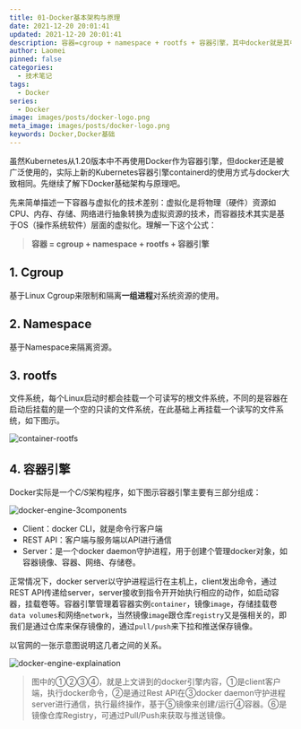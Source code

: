 ```yaml
---
title: 01-Docker基本架构与原理
date: 2021-12-20 20:01:41
updated: 2021-12-20 20:01:41
description: 容器=cgroup + namespace + rootfs + 容器引擎，其中docker就是其中一个容器引擎。
author: Laomei
pinned: false
categories: 
  - 技术笔记
tags: 
  - Docker
series:
  - Docker
image: images/posts/docker-logo.png
meta_image: images/posts/docker-logo.png
keywords: Docker,Docker基础
---
```


虽然Kubernetes从1.20版本中不再使用Docker作为容器引擎，但docker还是被广泛使用的，实际上新的Kubernetes容器引擎containerd的使用方式与docker大致相同。先继续了解下Docker基础架构与原理吧。

先来简单描述一下容器与虚拟化的技术差别：虚拟化是将物理（硬件）资源如CPU、内存、存储、网络进行抽象转换为虚拟资源的技术，而容器技术其实是基于OS（操作系统软件）层面的虚拟化。理解一下这个公式：

> **容器 = cgroup + namespace + rootfs + 容器引擎**

## 1. Cgroup
 
 基于Linux Cgroup来限制和隔离**一组进程**对系统资源的使用。

## 2. Namespace

 基于Namespace来隔离资源。

## 3. rootfs

 文件系统，每个Linux启动时都会挂载一个可读写的根文件系统，不同的是容器在启动后挂载的是一个空的只读的文件系统，在此基础上再挂载一个读写的文件系统，如下图示。

   ![container-rootfs](https://laomeinote.com/images/posts/container-rootfs.png)

## 4. 容器引擎

 Docker实际是一个*C/S*架构程序，如下图示容器引擎主要有三部分组成：

   ![docker-engine-3components](https://laomeinote.com/images/posts/docker-engine-3components.png)

   - Client：docker CLI，就是命令行客户端
   - REST API：客户端与服务端以API进行通信
   - Server：是一个docker daemon守护进程，用于创建个管理docker对象，如容器镜像、容器、网络、存储卷。

   正常情况下，docker server以守护进程运行在主机上，client发出命令，通过REST API传递给server，server接收到指令开开始执行相应的动作，如启动容器，挂载卷等。容器引擎管理着容器实例`container`，镜像`image`，存储挂载卷`data volumes`和网络`network`，当然镜像`image`跟仓库`registry`又是强相关的，即我们是通过仓库来保存镜像的，通过`pull/push`来下拉和推送保存镜像。

   以官网的一张示意图说明这几者之间的关系。

   ![docker-engine-explaination](https://laomeinote.com/images/posts/docker-engine-explaination.png)
   
   > 图中的①②③④，就是上文讲到的docker引擎内容，①是client客户端，执行docker命令，②是通过Rest API在③docker daemon守护进程server进行通信，执行最终操作，基于⑤镜像来创建/运行④容器。⑥是镜像仓库Registry，可通过Pull/Push来获取与推送镜像。

